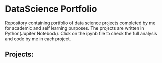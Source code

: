 # DataScience Portfolio

Repository containing portfolio of data science projects completed by me for academic and self learning purposes. The projects are written in Python(Jupiter Notebook). Click on the ipynb file to check the full analysis and code by me in each project. 

## Projects:
